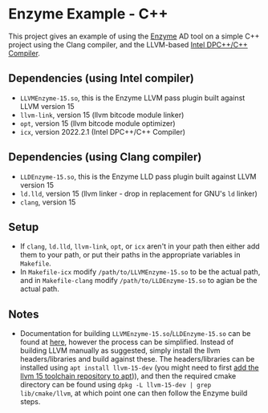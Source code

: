 # Enzyme Example - C++
This project gives an example of using the [Enzyme](https://enzyme.mit.edu/) AD tool on a simple C++ project using the Clang compiler, and the LLVM-based [Intel DPC++/C++ Compiler](https://www.intel.com/content/www/us/en/develop/documentation/oneapi-dpcpp-cpp-compiler-dev-guide-and-reference/top.html).

## Dependencies (using Intel compiler)
- `LLVMEnzyme-15.so`, this is the Enzyme LLVM pass plugin built against LLVM version 15
- `llvm-link`, version 15 (llvm bitcode module linker)
- `opt`, version 15 (llvm bitcode module optimizer)
- `icx`, version 2022.2.1 (Intel DPC++/C++ Compiler)

## Dependencies (using Clang compiler)
- `LLDEnzyme-15.so`, this is the Enzyme LLD pass plugin built against LLVM version 15
- `ld.lld`, version 15 (llvm linker - drop in replacement for GNU's `ld` linker)
- `clang`, version 15

## Setup
- If `clang`, `ld.lld`, `llvm-link`, `opt`, or `icx` aren't in your path then either add them to your path, or put their paths in the appropriate variables in `Makefile`.
- In `Makefile-icx` modify `/path/to/LLVMEnzyme-15.so` to be the actual path, and in `Makefile-clang` modify `/path/to/LLDEnzyme-15.so` to agian be the actual path.

## Notes
- Documentation for building `LLVMEnzyme-15.so`/`LLDEnzyme-15.so` can be found at [here](https://enzyme.mit.edu/Installation/), however the process can be simplified. Instead of building LLVM manually as suggested, simply install the llvm headers/libraries and build against these. The headers/libraries can be installed using `apt install llvm-15-dev` (you might need to first [add the llvm 15 toolchain repository to apt](https://apt.llvm.org/))), and then the required cmake directory can be found using `dpkg -L llvm-15-dev | grep lib/cmake/llvm`, at which point one can then follow the Enzyme build steps.